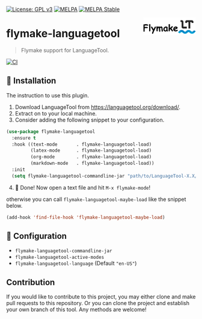 [![License: GPL v3](https://img.shields.io/badge/License-GPL%20v3-blue.svg)](https://www.gnu.org/licenses/gpl-3.0)
[![MELPA](https://melpa.org/packages/flymake-languagetool-badge.svg)](https://melpa.org/#/flymake-languagetool)
[![MELPA Stable](https://stable.melpa.org/packages/flymake-languagetool-badge.svg)](https://stable.melpa.org/#/flymake-languagetool)

<img align="right" src="./etc/logo.png" with="138" height="46">

# flymake-languagetool
> Flymake support for LanguageTool.

[![CI](https://github.com/emacs-languagetool/flymake-languagetool/actions/workflows/test.yml/badge.svg)](https://github.com/emacs-languagetool/flymake-languagetool/actions/workflows/test.yml)

## :floppy_disk: Installation

The instruction to use this plugin.

1. Download LanguageTool from https://languagetool.org/download/.
2. Extract on to your local machine.
3. Consider adding the following snippet to your configuration.

```el
(use-package flymake-languagetool
  :ensure t
  :hook ((text-mode       . flymake-languagetool-load)
         (latex-mode      . flymake-languagetool-load)
         (org-mode        . flymake-languagetool-load)
         (markdown-mode   . flymake-languagetool-load))
  :init
  (setq flymake-languagetool-commandline-jar "path/to/LanguageTool-X.X/languagetool-commandline.jar"))
```

4. :tada: Done! Now open a text file and hit `M-x flymake-mode`!

otherwise you can call `flymake-languagetool-maybe-load` like the snippet below.

```el
(add-hook 'find-file-hook 'flymake-languagetool-maybe-load)
```

## :wrench: Configuration

* `flymake-languagetool-commandline-jar`
* `flymake-languagetool-active-modes`
* `flymake-languagetool-language` (Default `"en-US"`)

## Contribution

If you would like to contribute to this project, you may either
clone and make pull requests to this repository. Or you can
clone the project and establish your own branch of this tool.
Any methods are welcome!

